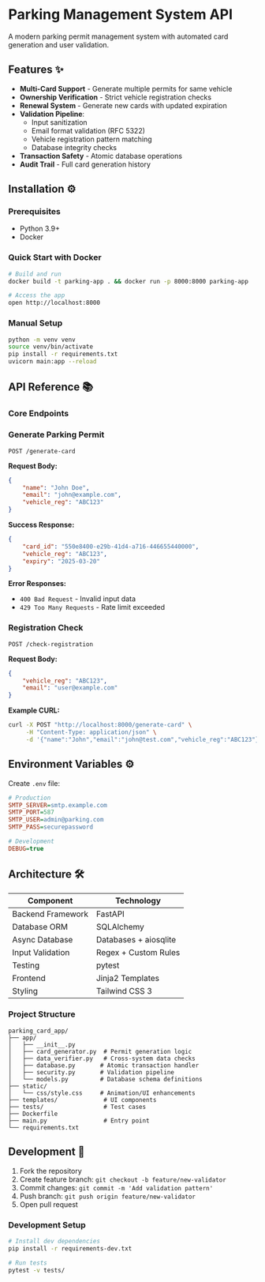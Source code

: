 # Parking Management System API 
A modern parking permit management system with automated card generation and user validation.

## Features ✨
- **Multi-Card Support** - Generate multiple permits for same vehicle
- **Ownership Verification** - Strict vehicle registration checks
- **Renewal System** - Generate new cards with updated expiration
- **Validation Pipeline**:
  - Input sanitization
  - Email format validation (RFC 5322)
  - Vehicle registration pattern matching
  - Database integrity checks
- **Transaction Safety** - Atomic database operations
- **Audit Trail** - Full card generation history

## Installation ⚙️
 

### Prerequisites
- Python 3.9+
- Docker

### Quick Start with Docker
```bash
# Build and run
docker build -t parking-app . && docker run -p 8000:8000 parking-app

# Access the app
open http://localhost:8000
```

### Manual Setup
```bash
python -m venv venv
source venv/bin/activate
pip install -r requirements.txt
uvicorn main:app --reload
```

## API Reference 📚

### Core Endpoints
### Generate Parking Permit
```http
POST /generate-card
```

**Request Body:**
```json
{
    "name": "John Doe",
    "email": "john@example.com",
    "vehicle_reg": "ABC123"
}
```

**Success Response:**
```json
{
    "card_id": "550e8400-e29b-41d4-a716-446655440000",
    "vehicle_reg": "ABC123", 
    "expiry": "2025-03-20"
}
```

**Error Responses:**
- `400 Bad Request` - Invalid input data
- `429 Too Many Requests` - Rate limit exceeded

### Registration Check
```http
POST /check-registration
```

**Request Body:**
```json
{
    "vehicle_reg": "ABC123",
    "email": "user@example.com"
}
```

**Example CURL:**
```bash
curl -X POST "http://localhost:8000/generate-card" \
     -H "Content-Type: application/json" \
     -d '{"name":"John","email":"john@test.com","vehicle_reg":"ABC123"}'
```

## Environment Variables ⚙️
Create `.env` file:
```ini
# Production
SMTP_SERVER=smtp.example.com
SMTP_PORT=587
SMTP_USER=admin@parking.com
SMTP_PASS=securepassword

# Development
DEBUG=true
```

## Architecture 🛠️
| Component            | Technology           |
|----------------------|----------------------|
| Backend Framework    | FastAPI              |
| Database ORM         | SQLAlchemy           |
| Async Database       | Databases + aiosqlite|
| Input Validation     | Regex + Custom Rules |
| Testing              | pytest               |
| Frontend             | Jinja2 Templates     |
| Styling              | Tailwind CSS 3       |

### Project Structure
```
parking_card_app/
├── app/
│   ├── __init__.py
│   ├── card_generator.py  # Permit generation logic
│   ├── data_verifier.py   # Cross-system data checks
│   ├── database.py       # Atomic transaction handler
│   ├── security.py       # Validation pipeline
│   └── models.py         # Database schema definitions
├── static/
│   └── css/style.css     # Animation/UI enhancements
├── templates/             # UI components
├── tests/                 # Test cases
├── Dockerfile
├── main.py                # Entry point
└── requirements.txt
```

## Development 🤝
1. Fork the repository
2. Create feature branch: `git checkout -b feature/new-validator`
3. Commit changes: `git commit -m 'Add validation pattern'`
4. Push branch: `git push origin feature/new-validator`
5. Open pull request

### Development Setup
```bash
# Install dev dependencies
pip install -r requirements-dev.txt

# Run tests
pytest -v tests/
```
